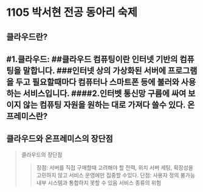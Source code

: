 1105  박서현 전공 동아리 숙제 
==============================
클라우드란?
---------------------
#1.클라우드: 
##클라우드 컴퓨팅이란 인터넷 기반의 컴퓨팅을 말합니다. 
###인터넷 상의 가상화된 서버에 프로그램을 두고 필요할때마다 컴퓨터나 스마트폰 등에 불러와 사용하는 서비스입니다. 
####2.인터벳 통신망 구름에 싸여 보이지 않는 컴퓨팅 자원을 원하는 대로 가져다 쓸수 있다. 
온프레미스란?
--------------



클라우드와 온프레미스의 장단점
-------------------------------
> 클라우드의 장단점
>   >장점: 서버를 직접 구매할때 고려해야 할 전력, 위치 서버 세팅, 확장성을 고민하지 않고 서비스 운영에만 집중할 수있다.
>   >단점: 사용자 정의 불가능
>   >내부 시스템과 통합하지 못할 수 있음
>   >서비스 종류의 위험
